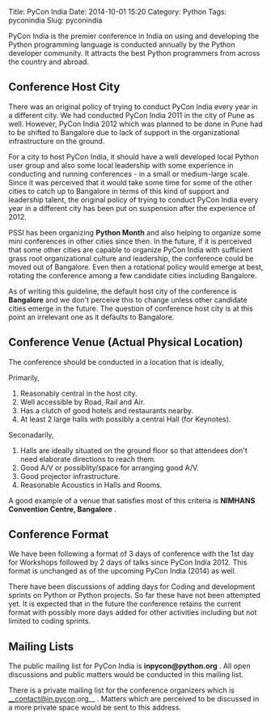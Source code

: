 Title: PyCon India
Date: 2014-10-01 15:20
Category: Python
Tags: pyconindia
Slug: pyconindia


PyCon India is the premier conference in India on using and developing the Python programming language is conducted annually by the Python developer community. It attracts the best Python programmers from across the country and abroad.

## Conference Host City
There was an original policy of  trying to conduct PyCon India every year in a different city. We had conducted
PyCon India 2011 in the city of Pune as well. However, PyCon India 2012 which was planned to be done in Pune
had to be shifted to Bangalore due to lack of support in the organizational infrastructure on the ground.

For a city to host PyCon India, it should have a well developed local Python user group and also some local
leadership with some experience in conducting and running conferences - in a small or medium-large scale. Since
it was perceived that it would take some time for some of the other cities to catch up to Bangalore in terms
of this kind of support and leadership talent, the original policy of trying to conduct PyCon India every year
in a different city has been put on suspension after the experience of 2012.

PSSI has been organizing __Python Month__ and also helping to organize some mini conferences in other cities
since then. In the future, if it is perceived that some other cities are capable to organize PyCon India with
sufficient grass root organizational culture and leadership, the conference could be moved out of Bangalore.
Even then a rotational policy would emerge at best, rotating the conference among a few candidate cities
including Bangalore.

As of writing this guideline, the default host city of the conference is __Bangalore__ and we don't perceive this
to change unless other candidate cities emerge in the future. The question of conference host city is at this point
an irrelevant one as it defaults to Bangalore.

## Conference Venue (Actual Physical Location)
The conference should be conducted in a location that is ideally,

Primarily,

   1. Reasonably central in the host city.
   1. Well accessible by Road, Rail and Air.
   1. Has a clutch of good hotels and restaurants nearby.
   1. At least 2 large halls with possibly a central Hall (for Keynotes).

Seconadarily,

   1. Halls are ideally situated on the ground floor so that
   attendees don't need elaborate directions to reach them.
   1. Good A/V or possiblity/space for arranging good A/V.
   1. Good projector infrastructure.
   1. Reasonable Acoustics in Halls and Rooms.

A good example of a venue that satisfies most of this criteria is __NIMHANS Convention Centre, Bangalore__ .

## Conference Format
We have been following a format of 3 days of conference with the 1st day for Workshops followed by 2 days of talks since PyCon India 2012. This format is unchanged as of the upcoming PyCon India (2014) as well.

There have been discussions of adding days for Coding and development sprints on Python or Python projects. So far
these have not been attempted yet. It is expected that in the future the conference retains the current format
with possibly more days added for other activities including but not limited to coding sprints.

## Mailing Lists
The public mailing list for PyCon India is __inpycon@python.org__ . All open discussions and public matters would be conducted in this mailing list.

There is a private mailing list for the conference organizers which is __contact@in.pycon.org__ . Matters which are perceived to be discussed in a more private space would be sent to this address.

